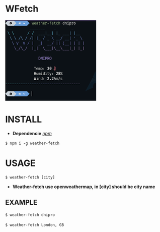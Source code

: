 # WFetch
![image](./viewing.png)
# INSTALL
* **Dependencie** _[npm](https://www.npmjs.com/)_  
```
$ npm i -g weather-fetch
```
# USAGE
```
$ weather-fetch [city]
```
* **Weather-fetch use openweathermap, in [city] should be city name**
## EXAMPLE 
```
$ weather-fetch dnipro

$ weather-fetch London, GB
```

